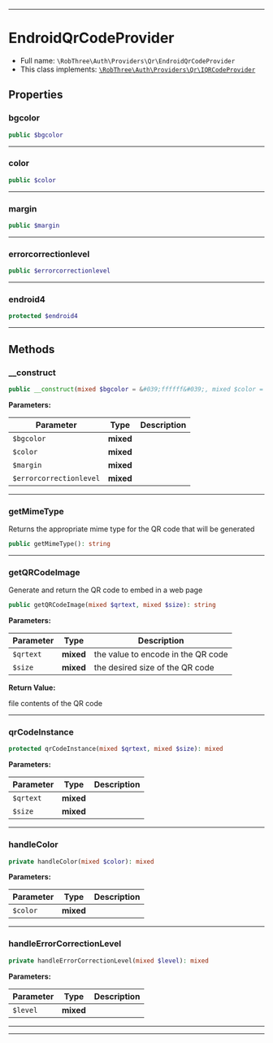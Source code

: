 ***

# EndroidQrCodeProvider

* Full name: `\RobThree\Auth\Providers\Qr\EndroidQrCodeProvider`
* This class implements:
  [`\RobThree\Auth\Providers\Qr\IQRCodeProvider`](./IQRCodeProvider.md)

## Properties

### bgcolor

```php
public $bgcolor
```

***

### color

```php
public $color
```

***

### margin

```php
public $margin
```

***

### errorcorrectionlevel

```php
public $errorcorrectionlevel
```

***

### endroid4

```php
protected $endroid4
```

***

## Methods

### __construct

```php
public __construct(mixed $bgcolor = &#039;ffffff&#039;, mixed $color = &#039;000000&#039;, mixed $margin, mixed $errorcorrectionlevel = &#039;H&#039;): mixed
```

**Parameters:**

| Parameter | Type | Description |
|-----------|------|-------------|
| `$bgcolor` | **mixed** |  |
| `$color` | **mixed** |  |
| `$margin` | **mixed** |  |
| `$errorcorrectionlevel` | **mixed** |  |

***

### getMimeType

Returns the appropriate mime type for the QR code
that will be generated

```php
public getMimeType(): string
```

***

### getQRCodeImage

Generate and return the QR code to embed in a web page

```php
public getQRCodeImage(mixed $qrtext, mixed $size): string
```

**Parameters:**

| Parameter | Type | Description |
|-----------|------|-------------|
| `$qrtext` | **mixed** | the value to encode in the QR code |
| `$size` | **mixed** | the desired size of the QR code |

**Return Value:**

file contents of the QR code



***

### qrCodeInstance

```php
protected qrCodeInstance(mixed $qrtext, mixed $size): mixed
```

**Parameters:**

| Parameter | Type | Description |
|-----------|------|-------------|
| `$qrtext` | **mixed** |  |
| `$size` | **mixed** |  |

***

### handleColor

```php
private handleColor(mixed $color): mixed
```

**Parameters:**

| Parameter | Type | Description |
|-----------|------|-------------|
| `$color` | **mixed** |  |

***

### handleErrorCorrectionLevel

```php
private handleErrorCorrectionLevel(mixed $level): mixed
```

**Parameters:**

| Parameter | Type | Description |
|-----------|------|-------------|
| `$level` | **mixed** |  |

***


***

